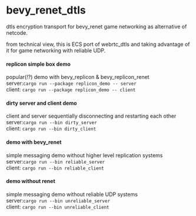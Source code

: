 # bevy_renet_dtls
dtls encryption transport for bevy_renet game networking as alternative of netcode.  

from technical view, this is ECS port of webrtc_dtls and taking advantage of it for game networking with reliable UDP.  

#### replicon simple box demo  
popular(!?) demo with bevy_replicon & bevy_replicon_renet  
server:`cargo run --package replicon_demo -- server`  
client: `cargo run --package replicon_demo -- client`  

#### dirty server and client demo  
client and server sequentially disconnecting and restarting each other  
server:`cargo run --bin dirty_server`  
client: `cargo run --bin dirty_client`  

#### demo with bevy_renet
simple messaging demo without higher level replication systems  
server:`cargo run --bin reliable_server`  
client: `cargo run --bin reliable_client`  

#### demo without renet
simple messaging demo without reliable UDP systems  
server:`cargo run --bin unreliable_server`  
client: `cargo run --bin unreliable_client`


